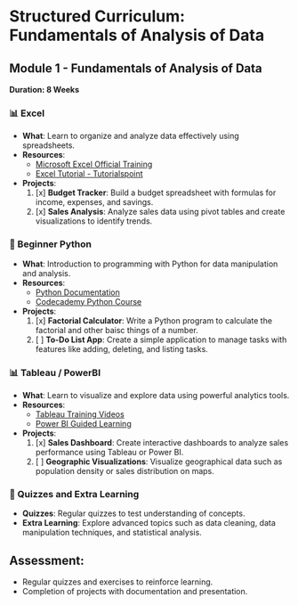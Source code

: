 # Structured Curriculum: Fundamentals of Analysis of Data

## Module 1 - Fundamentals of Analysis of Data

**Duration: 8 Weeks**

### 📊 Excel
- **What**: Learn to organize and analyze data effectively using spreadsheets.
- **Resources**:
  - [Microsoft Excel Official Training](https://support.microsoft.com/en-us/excel)
  - [Excel Tutorial - Tutorialspoint](https://www.tutorialspoint.com/excel/index.htm)
- **Projects**:
  1. [x] **Budget Tracker**: Build a budget spreadsheet with formulas for income, expenses, and savings.
  2. [x] **Sales Analysis**: Analyze sales data using pivot tables and create visualizations to identify trends.

### 🐍 Beginner Python
- **What**: Introduction to programming with Python for data manipulation and analysis.
- **Resources**:
  - [Python Documentation](https://docs.python.org/3/tutorial/index.html)
  - [Codecademy Python Course](https://www.codecademy.com/learn/learn-python-3)
- **Projects**:
  1. [x] **Factorial Calculator**: Write a Python program to calculate the factorial and other baisc things of a number.
  2. [ ] **To-Do List App**: Create a simple application to manage tasks with features like adding, deleting, and listing tasks.

### 📊 Tableau / PowerBI
- **What**: Learn to visualize and explore data using powerful analytics tools.
- **Resources**:
  - [Tableau Training Videos](https://www.tableau.com/learn/training)
  - [Power BI Guided Learning](https://docs.microsoft.com/en-us/power-bi/guided-learning/)
- **Projects**:
  1. [x] **Sales Dashboard**: Create interactive dashboards to analyze sales performance using Tableau or Power BI.
  2. [ ] **Geographic Visualizations**: Visualize geographical data such as population density or sales distribution on maps.

### 🧠 Quizzes and Extra Learning
- **Quizzes**: Regular quizzes to test understanding of concepts.
- **Extra Learning**: Explore advanced topics such as data cleaning, data manipulation techniques, and statistical analysis.

## Assessment:
- Regular quizzes and exercises to reinforce learning.
- Completion of projects with documentation and presentation.

